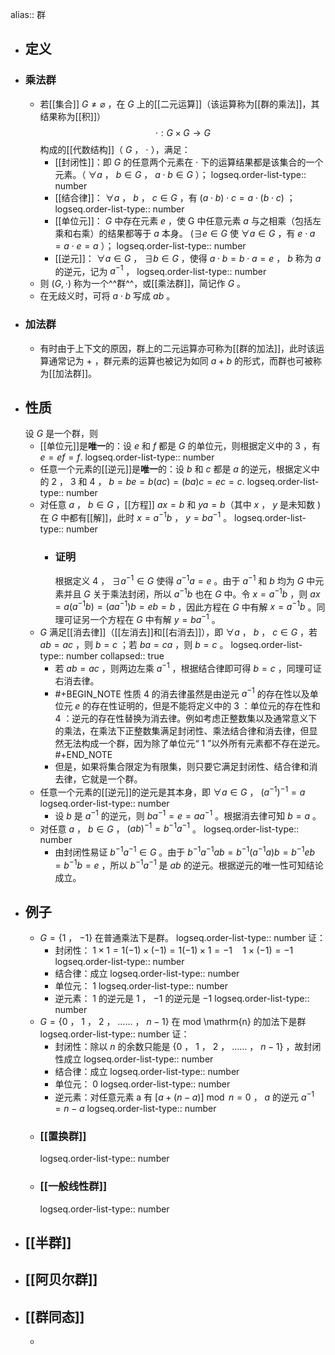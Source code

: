 alias:: 群

- ## 定义
- ### 乘法群
	- 若[[集合]] $G \neq \varnothing$ ，在 $G$ 上的[[二元运算]]（该运算称为[[群的乘法]]，其结果称为[[积]]）
	  $$\cdot: G \times G \rightarrow G$$ 
	  构成的[[代数结构]]（ $G$ ， $\cdot$ ），满足：
		- [[封闭性]]：即 $G$ 的任意两个元素在 $\cdot$ 下的运算结果都是该集合的一个元素。（ $\forall a$ ， $b \in G$ ， $a \cdot b \in G$ ）；
		  logseq.order-list-type:: number
		- [[结合律]]： $\forall a$ ， $b$ ， $c \in G$ ，有 $(a \cdot b) \cdot c=a \cdot(b \cdot c)$ ；
		  logseq.order-list-type:: number
		- [[单位元]]： $G$ 中存在元素 $e$ ，使 $\mathrm{G}$ 中任意元素 $a$ 与之相乘（包括左乘和右乘）的结果都等于 $a$ 本身。 $( \exists e \in G$ 使 $\forall a \in G$ ，有 $e \cdot a=a \cdot e=a$ ）；
		  logseq.order-list-type:: number
		- [[逆元]]： $\forall a \in G$ ， $\exists b \in G$ ，使得 $a \cdot b=b \cdot a=e$ ， $b$ 称为 $a$ 的逆元，记为 $a^{-1}$ ，
		  logseq.order-list-type:: number
	- 则 $(G, \cdot)$ 称为一个^^群^^，或[[乘法群]]，简记作 $G$ 。
	- 在无歧义时，可将 $a \cdot b$ 写成 $a b$ 。
- ### 加法群
	- 有时由于上下文的原因，群上的二元运算亦可称为[[群的加法]]，此时该运算通常记为 $+$ ，群元素的运算也被记为如同 $a+b$ 的形式，而群也可被称为[[加法群]]。
- ## 性质
  设 $G$ 是一个群，则
	- [[单位元]]是**唯一**的：设 $e$ 和 $f$ 都是 $G$ 的单位元，则根据定义中的 $3$ ，有 $e=e f=f .$
	  logseq.order-list-type:: number
	- 任意一个元素的[[逆元]]是**唯一**的：设 $b$ 和 $c$ 都是 $a$ 的逆元，根据定义中的 $2$ ， $3$ 和 $4$ ， $b=b e=b(a c)=(b a) c=e c=c .$ 
	  logseq.order-list-type:: number
	- 对任意 $a$ ， $b \in G$ ，[[方程]] $a x=b$ 和 $y a=b$（其中 $x$ ， $y$ 是未知数 $)$ 在 $G$ 中都有[[解]]，此时 $x=a^{-1} b$ ， $y=b a^{-1}$ 。
	  logseq.order-list-type:: number
		- ### 证明
		  根据定义 $4$ ， $\exists a^{-1} \in G$ 使得 $a^{-1} a=e$ 。由于 $a^{-1}$ 和 $b$ 均为 $G$ 中元素并且 $G$ 关于乘法封闭，所以 $a^{-1} b$ 也在 $G$ 中。令 $x=a^{-1} b$ ，则 $a x=a\left(a^{-1} b\right)=\left(a a^{-1}\right) b=e b=b$ ，因此方程在 $G$ 中有解 $x=a^{-1} b$ 。同理可证另一个方程在 $G$ 中有解 $y=b a^{-1}$ 。
	- $G$ 满足[[消去律]]（[[左消去]]和[[右消去]]），即 $\forall a$ ， $b$ ， $c \in G$ ，若 $a b=a c$ ，则 $b=c$ ；若 $b a=c a$ ，则 $b=c$ 。
	  logseq.order-list-type:: number
	  collapsed:: true
		- 若 $a b=a c$ ，则两边左乘 $a^{-1}$ ，根据结合律即可得 $b=c$ ，同理可证右消去律。
		- #+BEGIN_NOTE
		  性质 $4$ 的消去律虽然是由逆元 $a^{-1}$ 的存在性以及单位元 $e$ 的存在性证明的，但是不能将定义中的 $3$ ：单位元的存在性和 $4$ ：逆元的存在性替换为消去律。例如考虑正整数集以及通常意义下的乘法，在乘法下正整数集满足封闭性、乘法结合律和消去律，但显然无法构成一个群，因为除了单位元“ $1$ ”以外所有元素都不存在逆元。
		  #+END_NOTE
		- 但是，如果将集合限定为有限集，则只要它满足封闭性、结合律和消去律，它就是一个群。
	- 任意一个元素的[[逆元]]的逆元是其本身，即 $\forall a \in G$ ， $\left(a^{-1}\right)^{-1}=a$
	  logseq.order-list-type:: number
		- 设 $b$ 是 $a^{-1}$ 的逆元，则 $b a^{-1}=e=a a^{-1}$ 。根据消去律可知 $b=a$ 。
	- 对任意 $a$ ， $b \in G$ ， $(a b)^{-1}=b^{-1} a^{-1}$ 。
	  logseq.order-list-type:: number
		- 由封闭性易证 $b^{-1} a^{-1} \in G$ 。由于 $b^{-1} a^{-1} a b=b^{-1}\left(a^{-1} a\right) b=b^{-1} e b=b^{-1} b=e$ ，所以 $b^{-1} a^{-1}$ 是 $a b$ 的逆元。根据逆元的唯一性可知结论成立。
- ## 例子
	- $G=\{1$ ， $-1\}$ 在普通乘法下是群。
	  logseq.order-list-type:: number
	  证：
		- 封闭性： $1 \times 1=1(-1) \times(-1)=1(-1) \times 1=-1 \quad 1 \times(-1)=-1$
		  logseq.order-list-type:: number
		- 结合律：成立
		  logseq.order-list-type:: number
		- 单位元： $1$ 
		  logseq.order-list-type:: number
		- 逆元素： $1$ 的逆元是 $1$ ， $-1$ 的逆元是 $-1$ 
		  logseq.order-list-type:: number
	- $G=\{0$ ， $1$ ， $2$ ， $\ldots \ldots$ ， $n-1\}$ 在 mod \mathrm{n} 的加法下是群
	  logseq.order-list-type:: number
	  证：
		- 封闭性：除以 $n$ 的余数只能是 $\{0$ ， $1$ ， $2$ ， $\ldots \ldots$ ， $n-1\}$ ，故封闭性成立
		  logseq.order-list-type:: number
		- 结合律：成立
		  logseq.order-list-type:: number
		- 单位元： $0$ 
		  logseq.order-list-type:: number
		- 逆元素：对任意元素 $\mathrm{a}$ 有 $[a+(n-a)] \bmod n=0$ ， $a$ 的逆元 $a^{-1}=n-a$
		  logseq.order-list-type:: number
	- ### [[置换群]]
	  logseq.order-list-type:: number
	- ### [[一般线性群]]
	  logseq.order-list-type:: number
- ## [[半群]]
- ## [[阿贝尔群]]
- ## [[群同态]]
	-